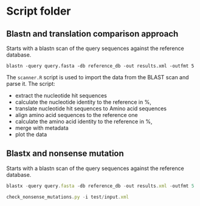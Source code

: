 # Script folder

## Blastn and translation comparison approach

Starts with a blastn scan of the query sequences against the reference database.

```
blastn -query query.fasta -db reference_db -out results.xml -outfmt 5
```

The `scanner.R` script is used to import the data from the BLAST scan and parse it.
The script:
- extract the nucleotide hit sequences
- calculate the nucleotide identity to the reference in %,
- translate nucleotide hit sequences to Amino acid sequences
- align amino acid sequences to the reference one
- calculate the amino acid identity to the reference in %,
- merge with metadata
- plot the data

## Blastx and nonsense mutation 

Starts with a blastn scan of the query sequences against the reference database.

```js
blastx -query query.fasta -db reference_db -out results.xml -outfmt 5
```

```js
check_nonsense_mutations.py -i test/input.xml 
```
